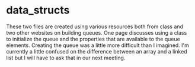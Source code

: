 # data_structs

These two files are created using various resources both from class and two other websites on building queues. One page discusses using a class to initialize the queue and the properties that are available to the queue elements. Creating the queue was a little more difficult than I imagined. I'm currently a little confused on the difference between an array and a linked list but I will have to ask that in our next meeting.
